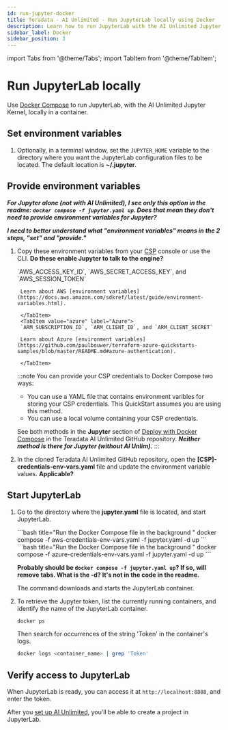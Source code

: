 ```yaml
---
id: run-jupyter-docker
title: Teradata - AI Unlimited - Run JupyterLab locally using Docker
description: Learn how to run JupyterLab with the AI Unlimited Jupyter Kernel on your computer.
sidebar_label: Docker
sidebar_position: 3
---
```


import Tabs from '@theme/Tabs';
import TabItem from '@theme/TabItem';

# Run JupyterLab locally

Use [Docker Compose](https://docs.docker.com/compose/) to run JupyterLab, with the AI Unlimited Jupyter Kernel, locally in a container. 

## Set environment variables

1. Optionally, in a terminal window, set the `JUPYTER_HOME` variable to the directory where you want the JupyterLab configuration files to be located. The default location is **~/.jupyter**.

## Provide environment variables

***For Jupyter alone (not with AI Unlimited), I see only this option in the readme: `docker compose -f jupyter.yaml up`. Does that mean they don't need to provide environment variables for Jupyter?***

***I need to better understand what "environment variables" means in the 2 steps, "set" and "provide."***

1. Copy these environment variables from your [CSP](/docs/glossary.md#glo-csp) console or use the CLI. **Do these enable Jupyter to talk to the engine?**

	<Tabs>
		<TabItem value="aws" label="AWS" default>
		`AWS_ACCESS_KEY_ID`, `AWS_SECRET_ACCESS_KEY`, and `AWS_SESSION_TOKEN`

		Learn about AWS [environment variables](https://docs.aws.amazon.com/sdkref/latest/guide/environment-variables.html).
  
		</TabItem>
		<TabItem value="azure" label="Azure">
		`ARM_SUBSCRIPTION_ID`, `ARM_CLIENT_ID`, and `ARM_CLIENT_SECRET`

		Learn about Azure [environment variables](https://github.com/paulbouwer/terraform-azure-quickstarts-samples/blob/master/README.md#azure-authentication).
  
		</TabItem>
	</Tabs>

	:::note 
	You can provide your CSP credentials to Docker Compose two ways:
	- You can use a YAML file that contains environment varibles for storing your CSP credentials. This QuickStart assumes you are using this method.
	- You can use a local volume containing your CSP credentials. 
	
	See both methods in the **Jupyter** section of [Deploy with Docker Compose](https://github.com/Teradata/ai-unlimited/blob/develop/deployments/docker/README.md) in the Teradata AI Unlimited GitHub repository. ***Neither method is there for Jupyter (without AI Unlim).***
	:::

2. In the cloned Teradata AI Unlimited GitHub repository, open the **[CSP]-credentials-env-vars.yaml** file and update the environment variable values. **Applicable?**

## Start JupyterLab

1. Go to the directory where the **jupyter.yaml** file is located, and start JupyterLab.

	<Tabs>
		<TabItem value="aws" label="AWS" default>
		```bash title="Run the Docker Compose file in the background "
		docker compose -f aws-credentials-env-vars.yaml -f jupyter.yaml -d up 
		```
		</TabItem>
		<TabItem value="azure" label="Azure">
		```bash title="Run the Docker Compose file in the background "
		docker compose -f azure-credentials-env-vars.yaml -f jupyter.yaml -d up
		```
		</TabItem>
	</Tabs>
	
	**Probably should be `docker compose -f jupyter.yaml up`? If so, will remove tabs. What is the -d? It's not in the code in the readme.**
	
	The command downloads and starts the JupyterLab container.

2. To retrieve the Jupyter token, list the currently running containers, and identify the name of the JupyterLab container.

	```bash
	docker ps 
	```
	Then search for occurrences of the string 'Token' in the container's logs.

	```bash
	docker logs <container_name> | grep 'Token'
	```

## Verify access to JupyterLab

When JupyterLab is ready, you can access it at `http://localhost:8888`, and enter the token. 

After you [set up AI Unlimited](/docs/install-ai-unlimited/quickstart/docker-setup-b.md), you'll be able to create a project in JupyterLab. 




